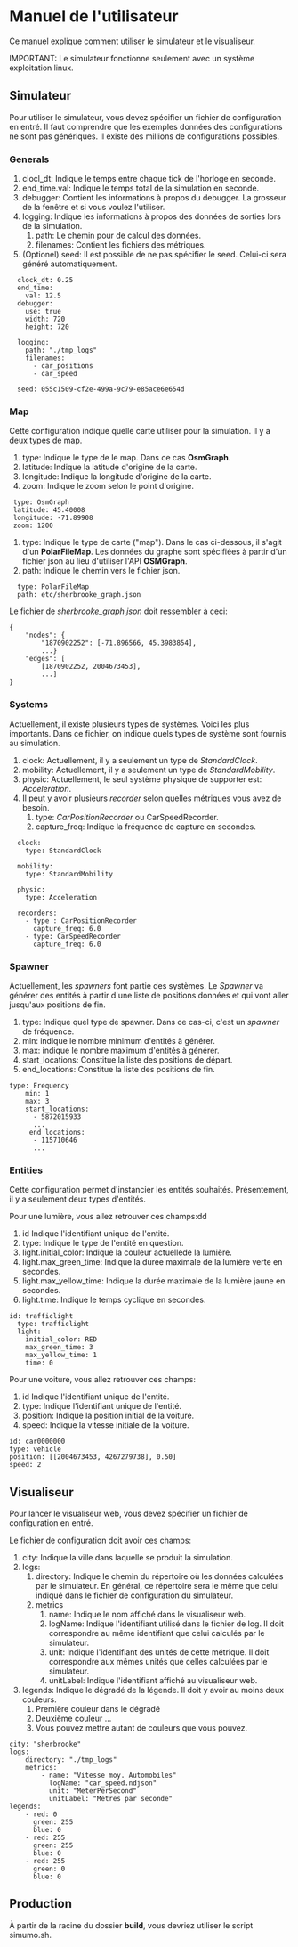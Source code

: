 # Manuel de l'utilisateur #
Ce manuel explique comment utiliser le simulateur et le visualiseur.

IMPORTANT: Le simulateur fonctionne seulement avec un système exploitation linux.

## Simulateur ##
Pour utiliser le simulateur, vous devez spécifier un fichier de configuration en entré.
Il faut comprendre que les exemples données des configurations ne sont pas génériques. Il existe des millions de configurations possibles.
### Generals ###
1. clocl_dt: Indique le temps entre chaque tick de l'horloge en seconde.
2. end_time.val: Indique le temps total de la simulation en seconde.
3. debugger: Contient les informations à propos du debugger. La grosseur de la fenêtre et si vous voulez l'utiliser.
4. logging: Indique les informations à propos des données de sorties lors de la simulation.
    1. path: Le chemin pour de calcul des données.
    2. filenames: Contient les fichiers des métriques.
4. (Optionel) seed: Il est possible de ne pas spécifier le seed. Celui-ci sera généré automatiquement.
```
  clock_dt: 0.25
  end_time:
    val: 12.5
  debugger:
    use: true
    width: 720
    height: 720

  logging:
    path: "./tmp_logs"
    filenames:
      - car_positions
      - car_speed

  seed: 055c1509-cf2e-499a-9c79-e85ace6e654d
```
### Map ###
Cette configuration indique quelle carte utiliser pour la simulation.
Il y a deux types de map.
1. type: Indique le type de le map. Dans ce cas **OsmGraph**.
2. latitude: Indique la latitude d'origine de la carte.
3. longitude: Indique la longitude d'origine de la carte.
4. zoom:  Indique le zoom selon le point d'origine.
```
 type: OsmGraph
 latitude: 45.40008
 longitude: -71.89908
 zoom: 1200
```
1. type: Indique le type de carte ("map"). Dans le cas ci-dessous, il s'agit d'un **PolarFileMap**. Les données du graphe sont spécifiées à partir d'un fichier json au lieu d'utiliser l'API **OSMGraph**.
2. path: Indique le chemin vers le fichier json.
```
  type: PolarFileMap
  path: etc/sherbrooke_graph.json
```

Le fichier de *sherbrooke_graph.json* doit ressembler à ceci:
```
{
    "nodes": {
        "1870902252": [-71.896566, 45.3983854],
        ...}
    "edges": [
        [1870902252, 2004673453],
        ...]
}
```
### Systems ### 
Actuellement, il existe plusieurs types de systèmes. Voici les plus importants.
Dans ce fichier, on indique quels types de système sont fournis au simulation.
1. clock: Actuellement, il y a seulement un type de *StandardClock*.
2. mobility: Actuellement, il y a seulement un type de *StandardMobility*.
3. physic: Actuellement, le seul système physique de supporter est: *Acceleration*.
4. Il peut y avoir plusieurs *recorder* selon quelles métriques vous avez de besoin.
    1. type: *CarPositionRecorder* ou CarSpeedRecorder.
    2. capture_freq: Indique la fréquence de capture en secondes.
```
  clock:
    type: StandardClock

  mobility:
    type: StandardMobility

  physic:
    type: Acceleration

  recorders:
    - type : CarPositionRecorder
      capture_freq: 6.0
    - type: CarSpeedRecorder
      capture_freq: 6.0
```

### Spawner ###
Actuellement, les *spawners* font partie des systèmes. 
Le *Spawner* va générer des entités à partir d'une liste de positions données et qui vont aller jusqu'aux positions de fin.
1. type: Indique quel type de spawner. Dans ce cas-ci, c'est un *spawner* de fréquence.
2. min: indique le nombre minimum d'entités à générer.
3. max: indique le nombre maximum d'entités à générer.
4. start_locations: Constitue la liste des positions de départ.
5. end_locations: Constitue la liste des positions de fin.
```
type: Frequency
    min: 1
    max: 3
    start_locations:
      - 5872015933
      ...
     end_locations:
      - 115710646
      ...
```
### Entities ###
Cette configuration permet d'instancier les entités souhaités. Présentement, il y a seulement deux types d'entités.

Pour une lumière, vous allez retrouver ces champs:dd
1. id Indique l'identifiant unique de l'entité.
2. type: Indique le type de l'entité en question.
3. light.initial_color: Indique la couleur actuellede la lumière.
4. light.max_green_time: Indique la durée maximale de la lumière verte en secondes.
5. light.max_yellow_time: Indique la durée maximale de la lumière jaune en secondes.
6. light.time: Indique le temps cyclique en secondes.
```
id: trafficlight
  type: trafficlight
  light:
    initial_color: RED
    max_green_time: 3
    max_yellow_time: 1
    time: 0
```

Pour une voiture, vous allez retrouver ces champs:
1. id Indique l'identifiant unique de l'entité.
2. type: Indique l'identifiant unique de l'entité.
3. position: Indique la position initial de la voiture.
4. speed: Indique la vitesse initiale de la voiture.
```
id: car0000000
type: vehicle
position: [[2004673453, 4267279738], 0.50]
speed: 2
```

## Visualiseur ##
Pour lancer le visualiseur web, vous devez spécifier un fichier de configuration en entré.

Le fichier de configuration doit avoir ces champs:
1. city: Indique la ville dans laquelle se produit la simulation.
2. logs: 
    1. directory: Indique le chemin du répertoire où les données calculées par le simulateur. En général, ce répertoire sera le même que celui indiqué dans le fichier de configuration du simulateur.
    2. metrics
        1. name: Indique le nom affiché dans le visualiseur web.
        2. logName: Indique l'identifiant utilisé dans le fichier de log. Il doit correspondre au même identifiant que celui calculés par le simulateur.
        3. unit: Indique l'identifiant des unités de cette métrique. Il doit correspondre aux mêmes unités que celles calculées par le simulateur.
        4. unitLabel: Indique l'identifiant affiché au visualiseur web.
3. legends: Indique le dégradé de la légende. Il doit y avoir au moins deux couleurs.
    1. Première couleur dans le dégradé
    2. Deuxième couleur ...
    3. Vous pouvez mettre autant de couleurs que vous pouvez.
```
city: "sherbrooke"
logs:
    directory: "./tmp_logs"
    metrics:
        - name: "Vitesse moy. Automobiles"
          logName: "car_speed.ndjson"
          unit: "MeterPerSecond"
          unitLabel: "Metres par seconde"
legends:
    - red: 0
      green: 255
      blue: 0
    - red: 255
      green: 255
      blue: 0
    - red: 255
      green: 0
      blue: 0
```

## Production ##
À partir de la racine du dossier **build**, vous devriez utiliser le script simumo.sh.